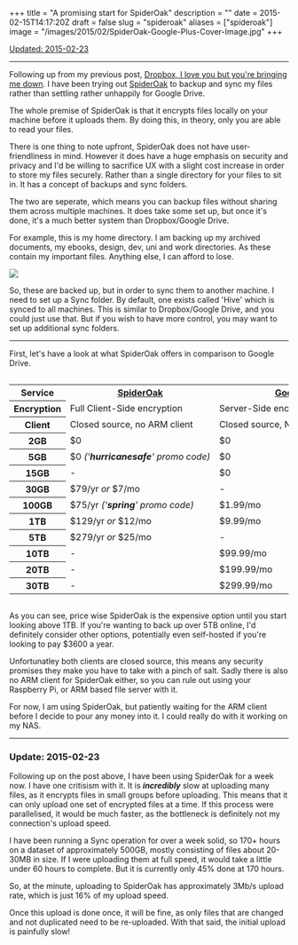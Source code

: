 +++
title = "A promising start for SpiderOak"
description = ""
date = 2015-02-15T14:17:20Z
draft = false
slug = "spideroak"
aliases = ["spideroak"]
image = "/images/2015/02/SpiderOak-Google-Plus-Cover-Image.jpg"
+++

[Updated: 2015-02-23](#update)

---

Following up from my previous post, [Dropbox, I love you but you're bringing me down](http://bbrks.me/farewell-dropbox/). I have been trying out [SpiderOak](https://spideroak.com) to backup and sync my files rather than settling rather unhappily for Google Drive.

The whole premise of SpiderOak is that it encrypts files locally on your machine before it uploads them. By doing this, in theory, only you are able to read your files.

There is one thing to note upfront, SpiderOak does not have user-friendliness in mind. However it does have a huge emphasis on security and privacy and I'd be willing to sacrifice UX with a slight cost increase in order to store my files securely. Rather than a single directory for your files to sit in. It has a concept of backups and sync folders.

The two are seperate, which means you can backup files without sharing them across multiple machines. It does take some set up, but once it's done, it's a much better system than Dropbox/Google Drive.

For example, this is my home directory. I am backing up my archived documents, my ebooks, design, dev, uni and work directories. As these contain my important files. Anything else, I can afford to lose.

![](/posts/images/2015/02/Screen-Shot-2015-02-15-at-14-09-37.png)

So, these are backed up, but in order to sync them to another machine. I need to set up a Sync folder. By default, one exists called 'Hive' which is synced to all machines. This is similar to Dropbox/Google Drive, and you could just use that. But if you wish to have more control, you may want to set up additional sync folders.

---

First, let's have a look at what SpiderOak offers in comparison to Google Drive.

<div style="overflow:scroll">
  <table style="white-space: nowrap">
      <tr>
          <th>Service</th>
          <th><a href="https://spideroak.com">SpiderOak</a></th>
          <th><a href="http://drive.google.com">Google Drive</a></th>
      </tr>
      <tr>
          <th>Encryption</th>
          <td>Full Client-Side encryption</td>
          <td>Server-Side encryption but <a href="http://techland.time.com/2012/04/26/will-google-drive-snoop-inside-your-data-google-needs-to-be-clearer/">data-mined</a></td>
      </tr>
      <tr>
          <th>Client</th>
          <td>Closed source, no ARM client</td>
          <td>Closed source, No Linux client</td>
      </tr>
      <tr>
          <th>2GB</th>
          <td>$0</td>
          <td>$0</td>
      </tr>
      <tr>
          <th>5GB</th>
          <td>$0 <em>('<strong>hurricanesafe</strong>' promo code)</em></td>
          <td>$0</td>
      </tr>
      <tr>
          <th>15GB</th>
          <td>-</td>
          <td>$0</td>
      </tr>
      <tr>
          <th>30GB</th>
          <td>$79/yr <em>or</em> $7/mo</td>
          <td>-</td>
      </tr>
      <tr>
          <th>100GB</th>
          <td>$75/yr <em>('<strong>spring</strong>' promo code)</em></td>
          <td>$1.99/mo</td>
      </tr>
      <tr>
          <th>1TB</th>
          <td>$129/yr <em>or</em> $12/mo</td>
          <td>$9.99/mo</td>
      </tr>
      <tr>
          <th>5TB</th>
          <td>$279/yr <em>or</em> $25/mo</td>
          <td>-</td>
      </tr>
      <tr>
          <th>10TB</th>
          <td>-</td>
          <td>$99.99/mo</td>
      </tr>
      <tr>
          <th>20TB</th>
          <td>-</td>
          <td>$199.99/mo</td>
      </tr>
      <tr>
          <th>30TB</th>
          <td>-</td>
          <td>$299.99/mo</td>
      </tr>
  </table>
</div>

As you can see, price wise SpiderOak is the expensive option until you start looking above 1TB. If you're wanting to back up over 5TB online, I'd definitely consider other options, potentially even self-hosted if you're looking to pay $3600 a year.

Unfortunatley both clients are closed source, this means any security promises they make you have to take with a pinch of salt. Sadly there is also no ARM client for SpiderOak either, so you can rule out using your Raspberry Pi, or ARM based file server with it.

For now, I am using SpiderOak, but patiently waiting for the ARM client before I decide to pour any money into it. I could really do with it working on my NAS.

---

### <a name="update">Update: 2015-02-23</a>

Following up on the post above, I have been using SpiderOak for a week now. I have one critisism with it. It is ***incredibly*** slow at uploading many files, as it encrypts files in small groups before uploading. This means that it can only upload one set of encrypted files at a time. If this process were parallelised, it would be much faster, as the bottleneck is definitely not my connection's upload speed.

I have been running a Sync operation for over a week solid, so 170+ hours on a dataset of approximately 500GB, mostly consisting of files about 20-30MB in size. If I were uploading them at full speed, it would take a little under 60 hours to complete. But it is currently only 45% done at 170 hours.

So, at the minute, uploading to SpiderOak has approximately 3Mb/s upload rate, which is just 16% of my upload speed.

Once this upload is done once, it will be fine, as only files that are changed and not duplicated need to be re-uploaded. With that said, the initial upload is painfully slow!
